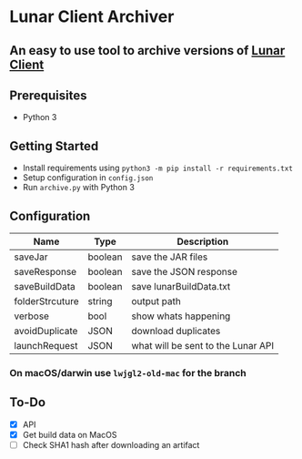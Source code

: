 # Lunar Client Archiver
## An easy to use tool to archive versions of [Lunar Client](https://lunarclient.com/)
## Prerequisites

 - Python 3
## Getting Started
 - Install requirements using `python3 -m pip install -r requirements.txt`
 - Setup configuration in `config.json`
 - Run `archive.py` with Python 3
## Configuration
|Name| Type | Description |
|--|--|--|
| saveJar | boolean | save the JAR files |
| saveResponse | boolean | save the JSON response |
| saveBuildData | boolean | save lunarBuildData.txt |
| folderStrcuture | string | output path |
| verbose | bool | show whats happening |
| avoidDuplicate | JSON | download duplicates |
| launchRequest | JSON | what will be sent to the Lunar API |

### On macOS/darwin use `lwjgl2-old-mac` for the branch

## To-Do
 - [x] API
 - [x] Get build data on MacOS
 - [ ] Check SHA1 hash after downloading an artifact